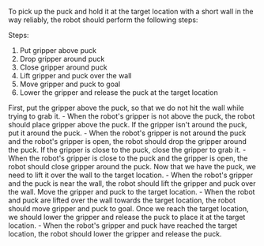 To pick up the puck and hold it at the target location with a short wall in the way reliably, the robot should perform the following steps:

Steps: 
   1. Put gripper above puck
   2. Drop gripper around puck
   3. Close gripper around puck
   4. Lift gripper and puck over the wall
   5. Move gripper and puck to goal
   6. Lower the gripper and release the puck at the target location

First, put the gripper above the puck, so that we do not hit the wall while trying to grab it.
    - When the robot's gripper is not above the puck, the robot should place gripper above the puck.
If the gripper isn't around the puck, put it around the puck.
    - When the robot's gripper is not around the puck and the robot's gripper is open, the robot should drop the gripper around the puck.
If the gripper is close to the puck, close the gripper to grab it.
    - When the robot's gripper is close to the puck and the gripper is open, the robot should close gripper around the puck.
Now that we have the puck, we need to lift it over the wall to the target location.
    - When the robot's gripper and the puck is near the wall, the robot should lift the gripper and puck over the wall.
Move the gripper and puck to the target location.
    - When the robot and puck are lifted over the wall towards the target location, the robot should move gripper and puck to goal.
Once we reach the target location, we should lower the gripper and release the puck to place it at the target location.
    - When the robot's gripper and puck have reached the target location, the robot should lower the gripper and release the puck.